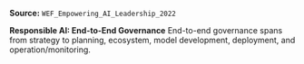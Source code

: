 **Source:** `WEF_Empowering_AI_Leadership_2022`

**Responsible AI: End-to-End Governance**
End-to-end governance spans from strategy to planning, ecosystem, model development, deployment, and operation/monitoring.
